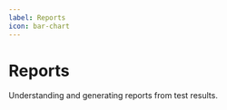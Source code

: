 ```yaml
---
label: Reports
icon: bar-chart
---
```


# Reports

Understanding and generating reports from test results.
